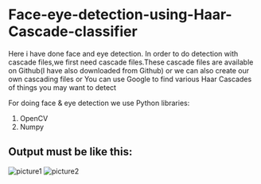 # Face-eye-detection-using-Haar-Cascade-classifier

Here i have done face and eye detection. In order to do detection with cascade files,we first need cascade files.These cascade files are available on Github(I have also downloaded from Github) or we can also create our own cascading files or You can use Google to find various Haar Cascades of things you may want to detect

For doing face & eye detection we use Python libraries:
1)	OpenCV
2)	Numpy

Output must be like this:
-------------------------
![picture1](https://user-images.githubusercontent.com/25435330/43310174-7e43a550-91a4-11e8-8a4c-55747908ea92.png)
![picture2](https://user-images.githubusercontent.com/25435330/42988012-b9148aaa-8c18-11e8-9db2-911589a4293e.png)

